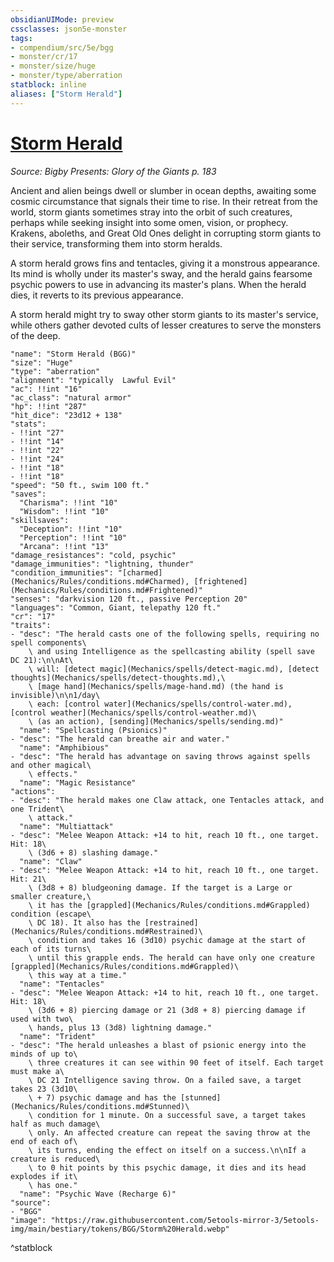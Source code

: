 ```yaml
---
obsidianUIMode: preview
cssclasses: json5e-monster
tags:
- compendium/src/5e/bgg
- monster/cr/17
- monster/size/huge
- monster/type/aberration
statblock: inline
aliases: ["Storm Herald"]
---
```

# [Storm Herald](Mechanics\bestiary\aberration/storm-herald-bgg.md)
*Source: Bigby Presents: Glory of the Giants p. 183*  

Ancient and alien beings dwell or slumber in ocean depths, awaiting some cosmic circumstance that signals their time to rise. In their retreat from the world, storm giants sometimes stray into the orbit of such creatures, perhaps while seeking insight into some omen, vision, or prophecy. Krakens, aboleths, and Great Old Ones delight in corrupting storm giants to their service, transforming them into storm heralds.

A storm herald grows fins and tentacles, giving it a monstrous appearance. Its mind is wholly under its master's sway, and the herald gains fearsome psychic powers to use in advancing its master's plans. When the herald dies, it reverts to its previous appearance.

A storm herald might try to sway other storm giants to its master's service, while others gather devoted cults of lesser creatures to serve the monsters of the deep.

```statblock
"name": "Storm Herald (BGG)"
"size": "Huge"
"type": "aberration"
"alignment": "typically  Lawful Evil"
"ac": !!int "16"
"ac_class": "natural armor"
"hp": !!int "287"
"hit_dice": "23d12 + 138"
"stats":
- !!int "27"
- !!int "14"
- !!int "22"
- !!int "24"
- !!int "18"
- !!int "18"
"speed": "50 ft., swim 100 ft."
"saves":
  "Charisma": !!int "10"
  "Wisdom": !!int "10"
"skillsaves":
  "Deception": !!int "10"
  "Perception": !!int "10"
  "Arcana": !!int "13"
"damage_resistances": "cold, psychic"
"damage_immunities": "lightning, thunder"
"condition_immunities": "[charmed](Mechanics/Rules/conditions.md#Charmed), [frightened](Mechanics/Rules/conditions.md#Frightened)"
"senses": "darkvision 120 ft., passive Perception 20"
"languages": "Common, Giant, telepathy 120 ft."
"cr": "17"
"traits":
- "desc": "The herald casts one of the following spells, requiring no spell components\
    \ and using Intelligence as the spellcasting ability (spell save DC 21):\n\nAt\
    \ will: [detect magic](Mechanics/spells/detect-magic.md), [detect thoughts](Mechanics/spells/detect-thoughts.md),\
    \ [mage hand](Mechanics/spells/mage-hand.md) (the hand is invisible)\n\n1/day\
    \ each: [control water](Mechanics/spells/control-water.md), [control weather](Mechanics/spells/control-weather.md)\
    \ (as an action), [sending](Mechanics/spells/sending.md)"
  "name": "Spellcasting (Psionics)"
- "desc": "The herald can breathe air and water."
  "name": "Amphibious"
- "desc": "The herald has advantage on saving throws against spells and other magical\
    \ effects."
  "name": "Magic Resistance"
"actions":
- "desc": "The herald makes one Claw attack, one Tentacles attack, and one Trident\
    \ attack."
  "name": "Multiattack"
- "desc": "Melee Weapon Attack: +14 to hit, reach 10 ft., one target. Hit: 18\
    \ (3d6 + 8) slashing damage."
  "name": "Claw"
- "desc": "Melee Weapon Attack: +14 to hit, reach 10 ft., one target. Hit: 21\
    \ (3d8 + 8) bludgeoning damage. If the target is a Large or smaller creature,\
    \ it has the [grappled](Mechanics/Rules/conditions.md#Grappled) condition (escape\
    \ DC 18). It also has the [restrained](Mechanics/Rules/conditions.md#Restrained)\
    \ condition and takes 16 (3d10) psychic damage at the start of each of its turns\
    \ until this grapple ends. The herald can have only one creature [grappled](Mechanics/Rules/conditions.md#Grappled)\
    \ this way at a time."
  "name": "Tentacles"
- "desc": "Melee Weapon Attack: +14 to hit, reach 10 ft., one target. Hit: 18\
    \ (3d6 + 8) piercing damage or 21 (3d8 + 8) piercing damage if used with two\
    \ hands, plus 13 (3d8) lightning damage."
  "name": "Trident"
- "desc": "The herald unleashes a blast of psionic energy into the minds of up to\
    \ three creatures it can see within 90 feet of itself. Each target must make a\
    \ DC 21 Intelligence saving throw. On a failed save, a target takes 23 (3d10\
    \ + 7) psychic damage and has the [stunned](Mechanics/Rules/conditions.md#Stunned)\
    \ condition for 1 minute. On a successful save, a target takes half as much damage\
    \ only. An affected creature can repeat the saving throw at the end of each of\
    \ its turns, ending the effect on itself on a success.\n\nIf a creature is reduced\
    \ to 0 hit points by this psychic damage, it dies and its head explodes if it\
    \ has one."
  "name": "Psychic Wave (Recharge 6)"
"source":
- "BGG"
"image": "https://raw.githubusercontent.com/5etools-mirror-3/5etools-img/main/bestiary/tokens/BGG/Storm%20Herald.webp"
```
^statblock